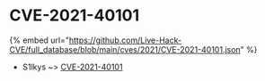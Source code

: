 # CVE-2021-40101
{% embed url="https://github.com/Live-Hack-CVE/full_database/blob/main/cves/2021/CVE-2021-40101.json" %}

* S1lkys ~> [CVE-2021-40101](https://www.alice-snow.ru/2021/database/cve-2021-40101/cve-2021-40101-s1lkys)
